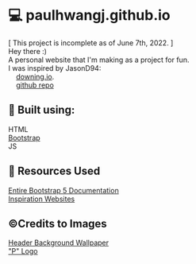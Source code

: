 # :computer: paulhwangj.github.io
[ This project is incomplete as of June 7th, 2022. ]  
Hey there :)  
A personal website that I'm making as a project for fun.  
I was inspired by JasonD94:  
&nbsp;&nbsp;&nbsp;&nbsp;[downing.io](https://downing.io/).  
&nbsp;&nbsp;&nbsp;&nbsp;[github repo](https://github.com/JasonD94/jasond94.github.io)
  
## :hammer: Built using:
HTML  
[Bootstrap](https://getbootstrap.com/)  
JS  

## :open_file_folder: Resources Used
[Entire Bootstrap 5 Documentation](https://getbootstrap.com/docs/5.2/getting-started/introduction/)  
[Inspiration Websites](https://blog.hubspot.com/marketing/best-personal-websites)  

## :copyright:Credits to Images
[Header Background Wallpaper](https://wallpapercave.com/w/wp2757874)  
["P" Logo](https://www.istockphoto.com/vector/monogram-initial-p-letter-capital-creative-identity-emblem-mockup-for-business-card-gm1005545744-271473358)

